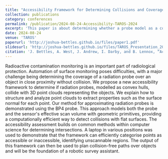 ```yaml
---
title: "Accessibility Framework for Determining Collisions and Coverage for Radiation Scanning."
collection: publications
category: conferences
permalink: /publication/2024-08-24-Accessibility-TAROS-2024
excerpt: 'This paper is about determining whether a probe model as a convex hull collides with point clouds enabling the analysis of coverage and accessibility. Future work will use this to form a path planner for complete coverage'
date: 2024-08-24
venue: 'TAROS'
paperurl: 'http://joshua-bettles.github.io/files/paper1.pdf'
slidesurl: 'http://joshua-bettles.github.io/files/TAROS_Presentation_2024.pdf'
citation: 'J. Bettles, A. West, J. Andrew, I. Darby, and B. Lennox, “Accessibility Framework for Determining Collisions and Coverage for Radiation Scanning.,” in Lecture Notes in Computer Science, Springer Nature Switzerland, 2024. '
---
```


Radioactive contamination monitoring is an important part of radiological protection. Automation of surface monitoring poses difficulties, with a major challenge being determining the coverage of a radiation probe over an object in close proximity without collision. We propose a new accessibility framework to determine if radiation probes, modelled as convex hulls, collide with 3D point clouds representing the objects. We explain how to structure and analyze point clouds to extract properties such as the surface normal for each point. Our method for approximating radiation probes is demonstrated using the BP4 probe. This approach models both the probe and the sensor&apos;s effective scan volume with geometric primitives, providing a computationally efficient way to detect collisions with flat surfaces. The accessibility assessment builds on common methods within computer science for determining intersections. A laptop in various positions was used to demonstrate that the framework can efficiently categorise points as accessible or inaccessible, identifying unscannable regions. The output of this framework can then be used to plan collision-free paths over objects and will be the foundation of a robotic survey assistant. 
